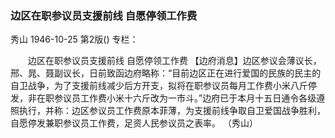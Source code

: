### 边区在职参议员支援前线  自愿停领工作费
秀山
1946-10-25
第2版()
专栏：

　　边区在职参议员支援前线
    自愿停领工作费
    【边府消息】边区参议会薄议长，邢、晁、聂副议长，日前致函边府略称：“目前边区正在进行爱国的民族的民主的自卫战争，为了支援前线减少后方开支，拟将在职参议员每月工作费小米八斤停发，非在职参议员工作费小米十六斤改为一市斗。”边府已于本月十五日通令各级遵照执行，并称：边区参议员工作费原本菲薄，为支援前线争取自卫爱国战争胜利，自愿停发兼职参议员工作费，足资人民参议员之表率。
    （秀山）
